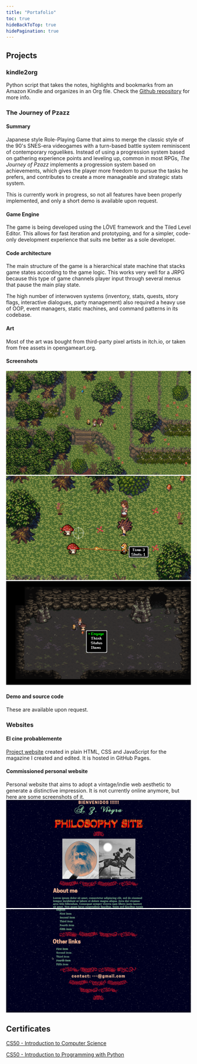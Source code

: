 ```yaml
---
title: "Portafolio"
toc: true
hideBackToTop: true
hidePagination: true
---
```


## Projects
### **kindle2org**
Python script that takes the notes, highlights and bookmarks from an
Amazon Kindle and organizes in an Org file. Check the [Github
repository](https://github.com/AbrahamVillaFigueroa/kindle2org) for
more info.

### **The Journey of Pzazz**
#### Summary
Japanese style Role-Playing Game that aims to merge the classic style
of the 90's SNES-era videogames with a turn-based battle system
reminiscent of contemporary roguelikes. Instead of using a progression
system based on gathering experience points and leveling up, common in
most RPGs, *The Journey of Pzazz* implements a progression system
based on achievements, which gives the player more freedom to pursue
the tasks he prefers, and contributes to create a more manageable and
strategic stats system. 

This is currently work in progress, so not all features have been
properly implemented, and only a short demo is available upon request.

#### Game Engine
The game is being developed using the LÖVE framework and the Tiled
Level Editor. This allows for fast iteration and prototyping, and for
a simpler, code-only development experience that suits me better as a
sole developer.

#### Code architecture
The main structure of the game is a hierarchical state machine that
stacks game states according to the game logic. This works very well
for a JRPG because this type of game channels player input through
several menus that pause the main play state.

The high number of interwoven systems (inventory, stats, quests, story
flags, interactive dialogues, party management) also required a heavy
use of OOP, event managers, static machines, and command patterns in
its codebase.

#### Art
Most of the art was bought from third-party pixel artists in itch.io,
or taken from free assets in opengameart.org. 

#### Screenshots
![img](imgs/pzazz1.png#small)
![img](imgs/pzazz2.png#small)
![img](imgs/pzazz3.png#small)
#### Demo and source code
These are available upon request. 

### **Websites**
#### El cine probablemente
[Project website](https://elcineprobablemente.com/index.html) created in plain HTML, CSS and JavaScript for the
magazine I created and edited. It is hosted in GitHub Pages. 
#### Commissioned personal website
Personal website that aims to adopt a vintage/indie web aesthetic to
generate a distinctive impression.
It is not currently online anymore, but here are some screenshots of it. 
![img](imgs/retro-web1.png#small)
![img](imgs/retro-web2.png#small)

## Certificates
[CS50 - Introduction to Computer Science](docs/CS50x.pdf)

[CS50 - Introduction to Programming with Python](docs/CS50P.pdf)

<!-- Local Variables: -->
<!-- jinx-languages: "en_US" -->
<!-- End: -->

